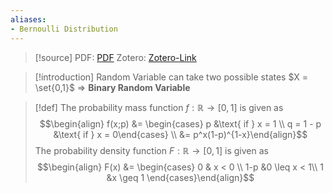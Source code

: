 ```yaml
---
aliases:
- Bernoulli Distribution
---
```

>[!source]
>PDF: [PDF](../../../../PDFs/grimmett1986.pdf)
>Zotero: [Zotero-Link](zotero://select/items/@grimmett1986)

>[!introduction]
> Random Variable can take two possible states $X = \set{0,1}$ => **Binary Random Variable** 

>[!def]
>The probability mass function $f: \mathbb{R} \rightarrow [0,1]$ is given as
>$$\begin{align} f(x;p) &= \begin{cases} p &\text{ if } x = 1 \\ q = 1 - p &\text{ if } x = 0\end{cases} \\ &= p^x(1-p)^{1-x}\end{align}$$
>The probability density function $F: \mathbb{R} \rightarrow [0,1]$ is given as
>$$\begin{align} F(x) &= \begin{cases} 0 & x < 0 \\
>1-p &0 \leq x < 1\\ 1 &x \geq 1 \end{cases}\end{align}$$
